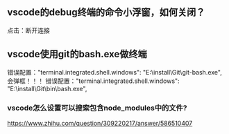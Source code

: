 ## vscode的debug终端的命令小浮窗，如何关闭？
点击：断开连接

## vscode使用git的bash.exe做终端

错误配置："terminal.integrated.shell.windows": "E:\\install\\Git\\git-bash.exe",
会弹框！！！
错误配置："terminal.integrated.shell.windows": "E:\\install\\Git\\bin\\bash.exe",

### vscode怎么设置可以搜索包含node_modules中的文件?

https://www.zhihu.com/question/309220217/answer/586510407

